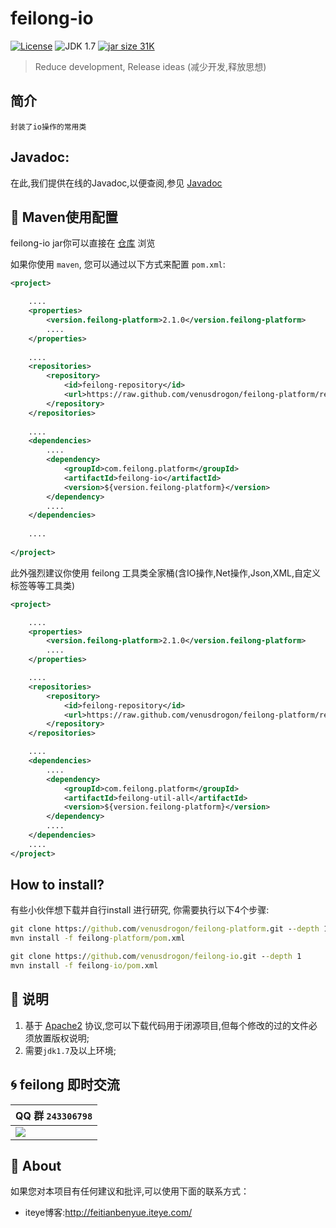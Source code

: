 feilong-io
================

[![License](http://img.shields.io/:license-apache-blue.svg)](http://www.apache.org/licenses/LICENSE-2.0.html)
![JDK 1.7](https://img.shields.io/badge/JDK-1.7-green.svg "JDK 1.7")
[![jar size 31K](https://img.shields.io/badge/size-31K-green.svg "size 31K")](https://github.com/venusdrogon/feilong-platform/tree/repository/com/feilong/platform/feilong-io/1.10.1)

> Reduce development, Release ideas (减少开发,释放思想)

## 简介

`封装了io操作的常用类`

## Javadoc:
在此,我们提供在线的Javadoc,以便查阅,参见 [Javadoc](http://venusdrogon.github.io/feilong-platform/javadocs/feilong-io/)

## :dragon: Maven使用配置

feilong-io jar你可以直接在 [仓库](https://github.com/venusdrogon/feilong-platform/tree/repository/com/feilong/platform/feilong-io "仓库") 浏览 

如果你使用 `maven`, 您可以通过以下方式来配置 `pom.xml`:

```XML
<project>

	....
	<properties>
		<version.feilong-platform>2.1.0</version.feilong-platform>
		....
	</properties>
	
	....
	<repositories>
		<repository>
			<id>feilong-repository</id>
			<url>https://raw.github.com/venusdrogon/feilong-platform/repository</url>
		</repository>
	</repositories>
	
	....
	<dependencies>
		....
		<dependency>
			<groupId>com.feilong.platform</groupId>
			<artifactId>feilong-io</artifactId>
			<version>${version.feilong-platform}</version>
		</dependency>
		....
	</dependencies>
	
	....
	
</project>
```


此外强烈建议你使用 feilong 工具类全家桶(含IO操作,Net操作,Json,XML,自定义标签等等工具类)


```XML
<project>

	....
	<properties>
		<version.feilong-platform>2.1.0</version.feilong-platform>
		....
	</properties>

	....
	<repositories>
		<repository>
			<id>feilong-repository</id>
			<url>https://raw.github.com/venusdrogon/feilong-platform/repository</url>
		</repository>
	</repositories>

	....
	<dependencies>
		....
		<dependency>
			<groupId>com.feilong.platform</groupId>
			<artifactId>feilong-util-all</artifactId>
			<version>${version.feilong-platform}</version>
		</dependency>
		....
	</dependencies>
	....
</project>
```


## How to install?

有些小伙伴想下载并自行install 进行研究, 你需要执行以下4个步骤:

```bat
git clone https://github.com/venusdrogon/feilong-platform.git --depth 1
mvn install -f feilong-platform/pom.xml

git clone https://github.com/venusdrogon/feilong-io.git --depth 1
mvn install -f feilong-io/pom.xml
```

## :memo: 说明

1. 基于 [Apache2](https://www.apache.org/licenses/LICENSE-2.0) 协议,您可以下载代码用于闭源项目,但每个修改的过的文件必须放置版权说明;
1. 需要`jdk1.7`及以上环境;

## :cyclone: feilong 即时交流

|QQ 群 `243306798`
|:---------
|![](http://i.imgur.com/cIfglCa.png)

## :panda_face: About

如果您对本项目有任何建议和批评,可以使用下面的联系方式：

* iteye博客:http://feitianbenyue.iteye.com/